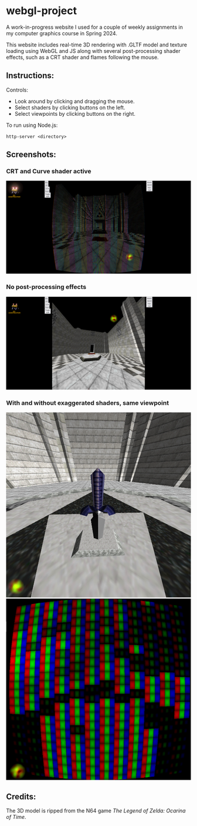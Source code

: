 # webgl-project

A work-in-progress website I used for a couple of weekly assignments in my computer graphics course in Spring 2024.

This website includes real-time 3D rendering with .GLTF model and texture loading using WebGL and JS along with several post-processing shader effects, such as a CRT shader and flames following the mouse.

## Instructions:

Controls:
 - Look around by clicking and dragging the mouse.
 - Select shaders by clicking buttons on the left.
 - Select viewpoints by clicking buttons on the right.

To run using Node.js:
```
http-server <directory>
```

## Screenshots:
### CRT and Curve shader active
![CRT and Curve shader active](Screenshot_1.png)
### No post-processing effects
![No post-processing effects](Screenshot_2.png)
### With and without exaggerated shaders, same viewpoint
![Without exaggerated shaders](Screenshot_3.png)
![With without exaggerated shaders](Screenshot_4.png)

## Credits:
The 3D model is ripped from the N64 game *The Legend of Zelda: Ocarina of Time*.

